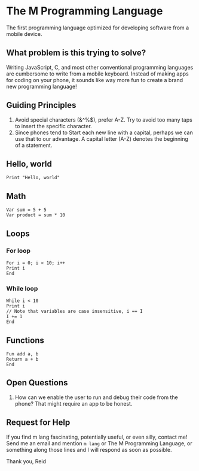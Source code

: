 # The M Programming Language
The first programming language optimized for developing software from a mobile device. 

## What problem is this trying to solve?
Writing JavaScript, C, and most other conventional programming languages are cumbersome to write from a mobile keyboard. Instead of making apps for coding on your phone, it sounds like way more fun to create a brand new programming language! 

## Guiding Principles
1. Avoid special characters (&^%$), prefer A-Z. Try to avoid too many taps to insert the specific character.
2. Since phones tend to Start each new line with a capital, perhaps we can use that to our advantage. A capital letter (A-Z) denotes the beginning of a statement.

## Hello, world
```
Print "Hello, world"
```

## Math
```
Var sum = 5 + 5
Var product = sum * 10
```

## Loops
### For loop
```
For i = 0; i < 10; i++
Print i
End
```
### While loop
```
While i < 10
Print i
// Note that variables are case insensitive, i == I
I += 1
End
```

## Functions
```
Fun add a, b
Return a + b
End
```

## Open Questions
1. How can we enable the user to run and debug their code from the phone? That might require an app to be honest.

## Request for Help
If you find m lang fascinating, potentially useful, or even silly, contact me! Send me an email and mention `m lang` or The M Programming Language, or something along those lines and I will respond as soon as possible. 

Thank you,
Reid
